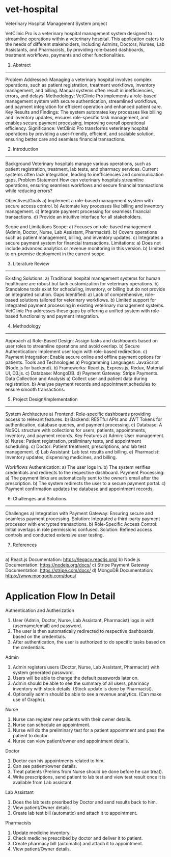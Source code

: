 # vet-hospital
Veterinary Hospital Management System project

VetClinic Pro is a veterinary hospital management system designed to streamline operations within a veterinary hospital. This application caters to the needs of different stakeholders, including Admins, Doctors, Nurses, Lab Assistants, and Pharmacists, by providing role-based dashboards, treatment workflows, payments and other functionalities.

1. Abstract
-----------
Problem Addressed: Managing a veterinary hospital involves complex operations, such as patient registration, treatment workflows, inventory management, and billing. Manual systems often result in inefficiencies, errors, and delays.
Methodology: VetClinic Pro implements a role-based management system with secure authentication, streamlined workflows, and payment integration for efficient operation and enhanced patient care.
Key Results and Findings: The system automates key processes like billing and inventory updates, ensures role-specific task management, and enables secure payment processing, improving overall operational efficiency.
Significance: VetClinic Pro transforms veterinary hospital operations by providing a user-friendly, efficient, and scalable solution, ensuring better care and seamless financial transactions.

2. Introduction
---------------
Background
Veterinary hospitals manage various operations, such as patient registration, treatment, lab tests, and pharmacy services. Current systems often lack integration, leading to inefficiencies and communication gaps.
Problem Statement
How can veterinary hospitals streamline operations, ensuring seamless workflows and secure financial transactions while reducing errors?

Objectives/Goals
a) Implement a role-based management system with secure access control.
b) Automate key processes like billing and inventory management.
c) Integrate payment processing for seamless financial transactions.
d) Provide an intuitive interface for all stakeholders.

Scope and Limitations
Scope:
a) Focuses on role-based management (Admin, Doctor, Nurse, Lab Assistant, Pharmacist).
b) Covers operations such as patient management, billing, and inventory updates.
c) Integrates a secure payment system for financial transactions.
Limitations:
a) Does not include advanced analytics or revenue monitoring in this version.
b) Limited to on-premise deployment in the current scope.

3. Literature Review
--------------------
Existing Solutions:
a) Traditional hospital management systems for human healthcare are robust but lack customization for veterinary operations.
b) Standalone tools exist for scheduling, inventory, or billing but do not provide an integrated solution.
Gaps Identified:
a) Lack of comprehensive, role-based solutions tailored for veterinary workflows.
b) Limited support for integrated payment processing in existing veterinary management systems.
VetClinic Pro addresses these gaps by offering a unified system with role-based functionality and payment integration.

4. Methodology
--------------
Approach
a) Role-Based Design: Assign tasks and dashboards based on user roles to streamline operations and avoid overlap.
b) Secure Authentication: Implement user login with role-based redirection.
c) Payment Integration: Enable secure online and offline payment options for patients.
Tools and Technologies
a) Programming Languages: JavaScript (Node.js for backend).
b) Frameworks: React.js, Express.js, Redux, Material UI, D3.js.
c) Database: MongoDB.
d) Payment Gateway: Stripe Payments.
Data Collection and Analysis
a) Collect user and patient data during registration.
b) Analyse payment records and appointment schedules to ensure smooth transactions.

5. Project Design/Implementation
--------------------------------
System Architecture
a) Frontend: Role-specific dashboards providing access to relevant features.
b) Backend: RESTful APIs and JWT Tokens for authentication, database queries, and payment processing.
c) Database: A NoSQL structure with collections for users, patients, appointments, inventory, and payment records.
Key Features
a) Admin: User management.
b) Nurse: Patient registration, preliminary tests, and appointment scheduling.
c) Doctor: Patient treatment, prescriptions, and lab test management.
d) Lab Assistant: Lab test results and billing.
e) Pharmacist: Inventory updates, dispensing medicines, and billing.

Workflows
Authentication:
a) The user logs in.
b) The system verifies credentials and redirects to the respective dashboard.
Payment Processing:
a) The payment links are automatically sent to the owner’s email after the prescription.
b) The system redirects the user to a secure payment portal.
c) Payment confirmation updates the database and appointment records.

6. Challenges and Solutions
---------------------------
Challenges
a) Integration with Payment Gateway: Ensuring secure and seamless payment processing.
    Solution: Integrated a third-party payment processor with encrypted transactions.
b) Role-Specific Access Control: Initial overlaps in role permissions confused.
    Solution: Refined access controls and conducted extensive user testing.

7. References
-------------
a) React.js Documentation: https://legacy.reactjs.org/
b) Node.js Documentation: https://nodejs.org/docs/
c) Stripe Payment Gateway Documentation: https://stripe.com/docs/
d) MongoDB Documentation: https://www.mongodb.com/docs/


Application Flow In Detail
==========================

Authentication and Autherization

1) User (Admin, Doctor, Nurse, Lab Assistant, Pharmacist) logs in with (username/email) and password.
2) The user is then automatically redirected to respective dashboards based on the credentials.
3) After authentication, the user is authorized to do specific tasks based on the credentials.

Admin

1) Admin registers users (Doctor, Nurse, Lab Assistant, Pharmacist) with system generated password.
2) Users will be able to change the default passwords later on.
3) Admin should be able to see the summary of all users, pharmacy inventory with stock details. (Stock update is done by Pharmacist).
4) Optionally admin should be able to see a revenue analytics. (Can make use of Graphs).

Nurse 

1) Nurse can register new patients with their owner details.
2) Nurse can schedule an appointment.
3) Nurse will do the preliminary test for a patient appointment and pass the patient to doctor.
4) Nurse can view patient/owner and appointment details.

Doctor

1) Doctor can his appointments related to him.
2) Can see patient/owner details.
3) Treat patients (Prelims from Nurse should be done before he can treat).
4) Write prescriptions, send patient to lab test and view test result once it is available from Lab assistant.

Lab Assistant

1) Does the lab tests presribed by Doctor and send results back to him.
2) View patient/Owner details.
3) Create lab test bill (automatic) and attach it to appointment. 

Pharmacists

1) Update medicine inventory.
2) Check medicine prescribed by doctor and deliver it to patient.
3) Create pharmacy bill (automatic) and attach it to appointment.
4) View patient/Owner details.
